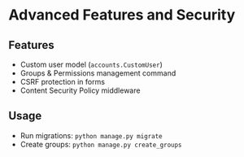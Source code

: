 # Advanced Features and Security

## Features
- Custom user model (`accounts.CustomUser`)
- Groups & Permissions management command
- CSRF protection in forms
- Content Security Policy middleware

## Usage
- Run migrations: `python manage.py migrate`
- Create groups: `python manage.py create_groups`
